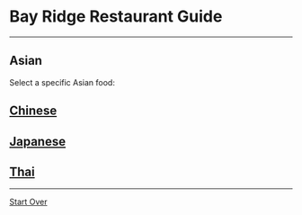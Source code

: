 # Bay Ridge Restaurant Guide
---
## Asian
Select a specific Asian food:

## [Chinese](chinese/chinese.md)
## [Japanese](japanese/japanese.md)
## [Thai](thai/thai.md)
---
[Start Over](../../home.md)